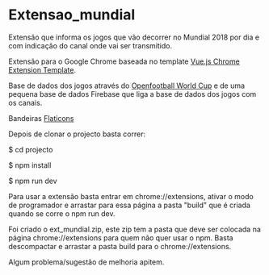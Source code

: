 # Extensao_mundial
Extensão que informa os jogos que vão decorrer no Mundial 2018 por dia e com indicação do canal onde vai ser transmitido.

Extensão para o Google Chrome baseada no template  <a href="https://github.com/YuraDev/vue-chrome-extension-template">Vue.js Chrome Extension Template</a>.

Base de dados dos jogos através do <a href="https://github.com/openfootball/world-cup.json">Openfootball World Cup</a> e de uma pequena base de dados Firebase que liga a base de dados dos jogos com os canais. 

Bandeiras <a href="https://www.flaticon.com/packs/international-flags">Flaticons</a>

Depois de clonar o projecto basta correr:

$ cd projecto

$ npm install

$ npm run dev


Para usar a extensão basta entrar em chrome://extensions, ativar o modo de programador e arrastar para essa página a pasta "build" que é criada quando se corre o npm run dev.

Foi criado o ext_mundial.zip, este zip tem a pasta que deve ser colocada na página chrome://extensions para quem não quer usar o npm. Basta descompactar e arrastar a pasta build para o chrome://extensions.

Algum problema/sugestão de melhoria apitem.

  
